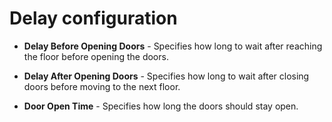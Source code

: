 # Delay configuration

- **Delay Before Opening Doors** - Specifies how long to wait after reaching the floor before opening the doors.

- **Delay After Opening Doors** - Specifies how long to wait after closing doors before moving to the next floor.

- **Door Open Time** - Specifies how long the doors should stay open.